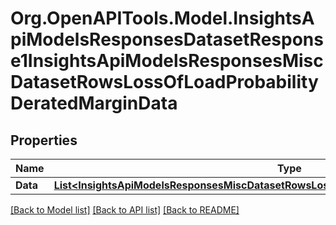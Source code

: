 # Org.OpenAPITools.Model.InsightsApiModelsResponsesDatasetResponse1InsightsApiModelsResponsesMiscDatasetRowsLossOfLoadProbabilityDeratedMarginData

## Properties

Name | Type | Description | Notes
------------ | ------------- | ------------- | -------------
**Data** | [**List&lt;InsightsApiModelsResponsesMiscDatasetRowsLossOfLoadProbabilityDeratedMarginData&gt;**](InsightsApiModelsResponsesMiscDatasetRowsLossOfLoadProbabilityDeratedMarginData.md) |  | [optional] 

[[Back to Model list]](../README.md#documentation-for-models) [[Back to API list]](../README.md#documentation-for-api-endpoints) [[Back to README]](../README.md)

